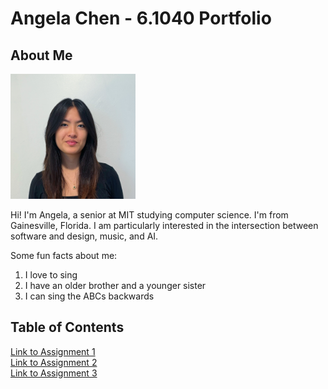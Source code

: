 # Angela Chen - 6.1040 Portfolio
## About Me
<img src="assets/headshot.jpg" width="200">

Hi! I'm Angela, a senior at MIT studying computer science. I'm from Gainesville, Florida. I am particularly interested in the intersection between software and design, music, and AI.

Some fun facts about me:
1. I love to sing
2. I have an older brother and a younger sister
3. I can sing the ABCs backwards

## Table of Contents
[Link to Assignment 1](assignments/assignment1.md)  
[Link to Assignment 2](assignments/assignment2.md)  
[Link to Assignment 3](assignments/assignment3.md)